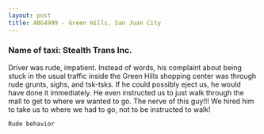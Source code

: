 ```yaml
---
layout: post
title: ABG4999 - Green Hills, San Juan City
---
```


### Name of taxi: Stealth Trans Inc.

Driver was rude, impatient. Instead of words, his complaint about being stuck in the usual traffic inside the Green Hills shopping center was through rude grunts, sighs, and tsk-tsks. If he could possibly eject us, he would have done it immediately. He even instructed us to just walk through the mall to get to where we wanted to go. The nerve of this guy!!! We hired him to take us to where we had to go, not to be instructed to walk!

```Rude behavior```
